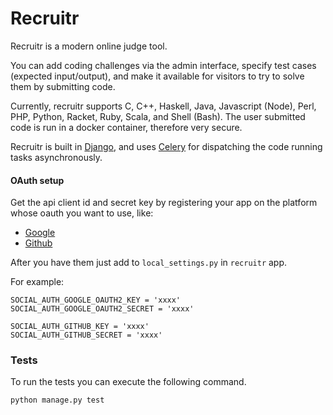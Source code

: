 Recruitr
========

Recruitr is a modern online judge tool.

You can add coding challenges via the admin interface, specify test cases
(expected input/output), and make it available for visitors to try to solve them
by submitting code.

Currently, recruitr supports C, C++, Haskell, Java, Javascript (Node), Perl,
PHP, Python, Racket, Ruby, Scala, and Shell (Bash). The user submitted code is
run in a docker container, therefore very secure.

Recruitr is built in [Django](https://www.djangoproject.com), and
uses [Celery](http://www.celeryproject.org) for dispatching the code running
tasks asynchronously.

#### OAuth setup

Get the api client id and secret key by registering your app on the platform whose oauth you want to use, like:
 * [Google](https://console.developers.google.com/start)
 * [Github](https://developer.github.com/apps/building-integrations/setting-up-and-registering-oauth-apps/)

After you have them just add to `local_settings.py` in `recruitr` app.

For example:

    SOCIAL_AUTH_GOOGLE_OAUTH2_KEY = 'xxxx'
    SOCIAL_AUTH_GOOGLE_OAUTH2_SECRET = 'xxxx'

    SOCIAL_AUTH_GITHUB_KEY = 'xxxx'
    SOCIAL_AUTH_GITHUB_SECRET = 'xxxx'
    
### Tests

To run the tests you can execute the following command.

    python manage.py test
